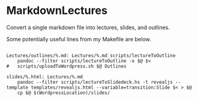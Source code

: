 MarkdownLectures
================

Convert a single markdown file into lectures, slides, and outlines.

Some potentially useful lines from my Makefile are below.

```

Lectures/outlines/%.md: Lectures/%.md scripts/lectureToOutline
	pandoc --filter scripts/lectureToOutline -o $@ $<
#	scripts/uploadToWordpress.sh $@ Outlines

slides/%.html: Lectures/%.md
	pandoc --filter scripts/lectureToSlidedeck.hs -t revealjs --template templates/revealjs.html --variable=transition:Slide $< > $@
	cp $@ $(WordpressLocation)/slides/


```
